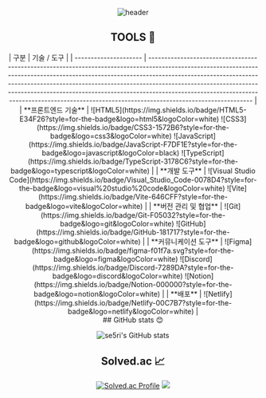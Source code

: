 <center>
<!-- ## Blur <a id="blur"> -->

![header](https://capsule-render.vercel.app/api?type=blur&height=300&color=gradient&text=se5ri&strokeWidth=2&section=footer&reversal=true&fontAlign=50&stroke=E0E0E0&fontSize=55&textBg=false)

<!-- body -->



## TOOLS 🔧
<center>
| 구분                  | 기술 / 도구                                                                                                                                                                                                                                                                                                                                                                                                                            |
| --------------------- | -------------------------------------------------------------------------------------------------------------------------------------------------------------------------------------------------------------------------------------------------------------------------------------------------------------------------------------------------------------------------------------------------------------------------------------- |
| **프론트엔드 기술**   | ![HTML5](https://img.shields.io/badge/HTML5-E34F26?style=for-the-badge&logo=html5&logoColor=white) ![CSS3](https://img.shields.io/badge/CSS3-1572B6?style=for-the-badge&logo=css3&logoColor=white) ![JavaScript](https://img.shields.io/badge/JavaScript-F7DF1E?style=for-the-badge&logo=javascript&logoColor=black) ![TypeScript](https://img.shields.io/badge/TypeScript-3178C6?style=for-the-badge&logo=typescript&logoColor=white) |
| **개발 도구**         | ![Visual Studio Code](https://img.shields.io/badge/Visual_Studio_Code-0078D4?style=for-the-badge&logo=visual%20studio%20code&logoColor=white) ![Vite](https://img.shields.io/badge/Vite-646CFF?style=for-the-badge&logo=vite&logoColor=white)                                                                                                                                                                                          |
| **버전 관리 및 협업** | ![Git](https://img.shields.io/badge/Git-F05032?style=for-the-badge&logo=git&logoColor=white) ![GitHub](https://img.shields.io/badge/GitHub-181717?style=for-the-badge&logo=github&logoColor=white)                                                                                                                                                                                                                                     |
| **커뮤니케이션 도구** | ![Figma](https://img.shields.io/badge/figma-f01f7a.svg?style=for-the-badge&logo=figma&logoColor=white) ![Discord](https://img.shields.io/badge/Discord-7289DA?style=for-the-badge&logo=discord&logoColor=white) ![Notion](https://img.shields.io/badge/Notion-000000?style=for-the-badge&logo=notion&logoColor=white)                                                                                                                  |
| **배포**              | ![Netlify](https://img.shields.io/badge/Netlify-00C7B7?style=for-the-badge&logo=netlify&logoColor=white)                                                                                                                                                                                                                                                                                                                               |
</center>
## GitHub stats 😊

![se5ri's GitHub stats](https://github-readme-stats.vercel.app/api?username=se5ri&show_icons=true&theme=radical)

</center>

<center>

## Solved.ac 📈
  
[![Solved.ac Profile](http://mazassumnida.wtf/api/v2/generate_badge?boj=se5ri)](https://solved.ac/se5ri/) <img src="http://mazandi.herokuapp.com/api?handle=se5ri&theme=warm"/>

</center>
